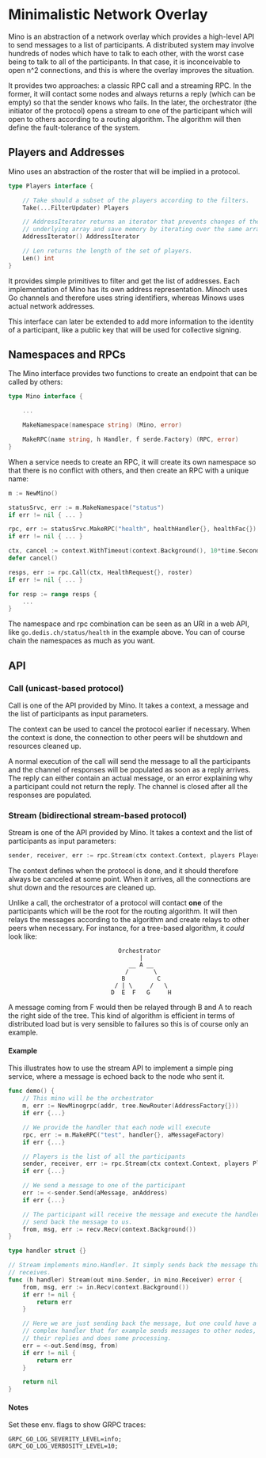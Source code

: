 # **Mi**nimalistic **N**etwork **O**verlay

Mino is an abstraction of a network overlay which provides a high-level API to
send messages to a list of participants. A distributed system may involve
hundreds of nodes which have to talk to each other, with the worst case being to
talk to all of the participants. In that case, it is inconceivable to open n^2
connections, and this is where the overlay improves the situation.

It provides two approaches: a classic RPC call and a streaming RPC. In the
former, it will contact some nodes and always returns a reply (which can be
empty) so that the sender knows who fails. In the later, the orchestrator (the
initiator of the protocol) opens a stream to one of the participant which will
open to others according to a routing algorithm. The algorithm will then define
the fault-tolerance of the system.

## Players and Addresses

Mino uses an abstraction of the roster that will be implied in a protocol.

```go
type Players interface {

	// Take should a subset of the players according to the filters.
	Take(...FilterUpdater) Players

	// AddressIterator returns an iterator that prevents changes of the
	// underlying array and save memory by iterating over the same array.
	AddressIterator() AddressIterator

	// Len returns the length of the set of players.
	Len() int
}
```

It provides simple primitives to filter and get the list of addresses. Each
implementation of Mino has its own address representation. Minoch uses Go
channels and therefore uses string identifiers, whereas Minows uses actual
network addresses.

This interface can later be extended to add more information to the identity of
a participant, like a public key that will be used for collective signing.

## Namespaces and RPCs

The Mino interface provides two functions to create an endpoint that can be
called by others:

```go
type Mino interface {

    ...

	MakeNamespace(namespace string) (Mino, error)

	MakeRPC(name string, h Handler, f serde.Factory) (RPC, error)
}
```

When a service needs to create an RPC, it will create its own namespace so that
there is no conflict with others, and then create an RPC with a unique name:

```go
m := NewMino()

statusSrvc, err := m.MakeNamespace("status")
if err != nil { ... }

rpc, err := statusSrvc.MakeRPC("health", healthHandler{}, healthFac{})
if err != nil { ... }

ctx, cancel := context.WithTimeout(context.Background(), 10*time.Second)
defer cancel()

resps, err := rpc.Call(ctx, HealthRequest{}, roster)
if err != nil { ... }

for resp := range resps {
    ...
}
```

The namespace and rpc combination can be seen as an URI in a web API, like
`go.dedis.ch/status/health` in the example above. You can of course chain the
namespaces as much as you want.

## API

### Call (unicast-based protocol)

Call is one of the API provided by Mino. It takes a context, a message and the
list of participants as input parameters.

The context can be used to cancel the protocol earlier if necessary. When the
context is done, the connection to other peers will be shutdown  and
resources cleaned up.

A normal execution of the call will send the message to all the participants and
the channel of responses will be populated as soon as a reply arrives. The reply
can either contain an actual message, or an error explaining why a participant
could not return the reply. The channel is closed after all the responses are
populated.

### Stream (bidirectional stream-based protocol)

Stream is one of the API provided by Mino. It takes a context and the list of
participants as input parameters:

```go
sender, receiver, err := rpc.Stream(ctx context.Context, players Players)
```

The context defines when the protocol is done, and it should therefore always be
canceled at some point. When it arrives, all the connections are shut down and
the resources are cleaned up.

Unlike a call, the orchestrator of a protocol will contact **one** of the
participants which will be the root for the routing algorithm. It will then
relays the messages according to the algorithm and create relays to other peers
when necessary. For instance, for a tree-based algorithm, it *could* look like:

```
                               Orchestrator
                                     |
                                  __ A __
                                 /       \
                                B         C
                              / | \     /   \
                             D  E  F   G     H
```

A message coming from F would then be relayed through B and A to reach the right
side of the tree. This kind of algorithm is efficient in terms of distributed
load but is very sensible to failures so this is of course only an example.

#### Example

This illustrates how to use the stream API to implement a simple ping service, 
where a message is echoed back to the node who sent it.

```go
func demo() {
    // This mino will be the orchestrator
    m, err := NewMinogrpc(addr, tree.NewRouter(AddressFactory{}))
    if err {...}

    // We provide the handler that each node will execute
    rpc, err := m.MakeRPC("test", handler{}, aMessageFactory)
    if err {...}

    // Players is the list of all the participants
    sender, receiver, err := rpc.Stream(ctx context.Context, players Players)
    if err {...}

    // We send a message to one of the participant
    err := <-sender.Send(aMessage, anAddress)
    if err {...}

    // The participant will receive the message and execute the handler, which will
    // send back the message to us.
    from, msg, err := recv.Recv(context.Background())
}

type handler struct {}

// Stream implements mino.Handler. It simply sends back the message that it 
// receives.
func (h handler) Stream(out mino.Sender, in mino.Receiver) error {
    from, msg, err := in.Recv(context.Background())
    if err != nil {
        return err
    }

    // Here we are just sending back the message, but one could have a more 
    // complex handler that for example sends messages to other nodes, waits for
    // their replies and does some processing.
    err = <-out.Send(msg, from)
    if err != nil {
        return err
    }

    return nil
}
```

#### Notes

Set these env. flags to show GRPC traces:
```
GRPC_GO_LOG_SEVERITY_LEVEL=info;
GRPC_GO_LOG_VERBOSITY_LEVEL=10;
```

